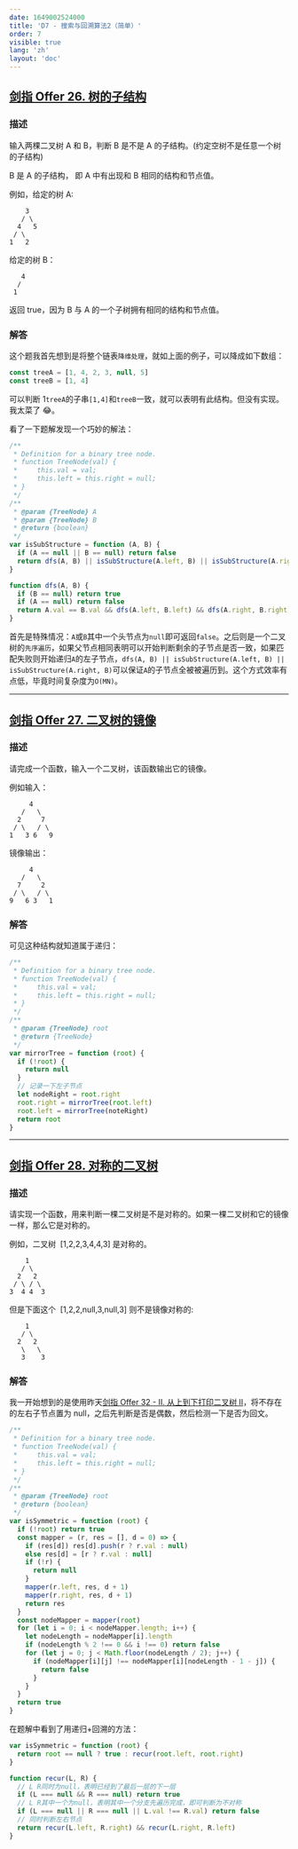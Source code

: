 ```yaml
---
date: 1649002524000
title: 'D7 - 搜索与回溯算法2（简单）'
order: 7
visible: true
lang: 'zh'
layout: 'doc'
---
```


## [剑指 Offer 26. 树的子结构](https://leetcode-cn.com/problems/shu-de-zi-jie-gou-lcof/)

### 描述

输入两棵二叉树 A 和 B，判断 B 是不是 A 的子结构。(约定空树不是任意一个树的子结构)

B 是 A 的子结构， 即 A 中有出现和 B 相同的结构和节点值。

例如，给定的树 A:

```text
    3
   / \
  4   5
 / \
1   2
```

给定的树 B：

```text
   4 
  /
 1
```

返回 true，因为 B 与 A 的一个子树拥有相同的结构和节点值。

### 解答

这个题我首先想到是将整个链表`降维处理`，就如上面的例子，可以降成如下数组：

```javascript
const treeA = [1, 4, 2, 3, null, 5]
const treeB = [1, 4]
```

可以判断 1`treeA`的子串`[1,4]`和`treeB`一致，就可以表明有此结构。但没有实现。我太菜了 😂。

看了一下题解发现一个巧妙的解法：

```javascript
/**
 * Definition for a binary tree node.
 * function TreeNode(val) {
 *     this.val = val;
 *     this.left = this.right = null;
 * }
 */
/**
 * @param {TreeNode} A
 * @param {TreeNode} B
 * @return {boolean}
 */
var isSubStructure = function (A, B) {
  if (A == null || B == null) return false
  return dfs(A, B) || isSubStructure(A.left, B) || isSubStructure(A.right, B)
}

function dfs(A, B) {
  if (B == null) return true
  if (A == null) return false
  return A.val == B.val && dfs(A.left, B.left) && dfs(A.right, B.right)
}
```

首先是特殊情况：`A`或`B`其中一个头节点为`null`即可返回`false`。之后则是一个二叉树的`先序遍历`，如果父节点相同表明可以开始判断剩余的子节点是否一致，如果匹配失败则开始递归`A`的左子节点，`dfs(A, B) || isSubStructure(A.left, B) || isSubStructure(A.right, B)`可以保证`A`的子节点全被被遍历到。这个方式效率有点低，毕竟时间复杂度为`O(MN)`。

---

## [剑指 Offer 27. 二叉树的镜像](https://leetcode-cn.com/problems/er-cha-shu-de-jing-xiang-lcof/)

### 描述

请完成一个函数，输入一个二叉树，该函数输出它的镜像。

例如输入：

```text
     4
   /   \
  2     7
 / \   / \
1   3 6   9
```

镜像输出：

```text
     4
   /   \
  7     2
 / \   / \
9   6 3   1
```

### 解答

可见这种结构就知道属于递归：

```javascript
/**
 * Definition for a binary tree node.
 * function TreeNode(val) {
 *     this.val = val;
 *     this.left = this.right = null;
 * }
 */
/**
 * @param {TreeNode} root
 * @return {TreeNode}
 */
var mirrorTree = function (root) {
  if (!root) {
    return null
  }
  // 记录一下左子节点
  let nodeRight = root.right
  root.right = mirrorTree(root.left)
  root.left = mirrorTree(noteRight)
  return root
}
```

---

## [剑指 Offer 28. 对称的二叉树](https://leetcode-cn.com/problems/dui-cheng-de-er-cha-shu-lcof/)

### 描述

请实现一个函数，用来判断一棵二叉树是不是对称的。如果一棵二叉树和它的镜像一样，那么它是对称的。

例如，二叉树  [1,2,2,3,4,4,3] 是对称的。

```text
    1
   / \
  2   2
 / \ / \
3  4 4  3

```

但是下面这个  [1,2,2,null,3,null,3] 则不是镜像对称的:

```text
    1
   / \
  2   2
   \   \
   3    3
```

### 解答

我一开始想到的是使用昨天[剑指 Offer 32 - II. 从上到下打印二叉树 II](/wrap/sword_to_offer/day6_search_and_trackBack_easy_1)，将不存在的左右子节点置为 null，之后先判断是否是偶数，然后检测一下是否为回文。

```javascript
/**
 * Definition for a binary tree node.
 * function TreeNode(val) {
 *     this.val = val;
 *     this.left = this.right = null;
 * }
 */
/**
 * @param {TreeNode} root
 * @return {boolean}
 */
var isSymmetric = function (root) {
  if (!root) return true
  const mapper = (r, res = [], d = 0) => {
    if (res[d]) res[d].push(r ? r.val : null)
    else res[d] = [r ? r.val : null]
    if (!r) {
      return null
    }
    mapper(r.left, res, d + 1)
    mapper(r.right, res, d + 1)
    return res
  }
  const nodeMapper = mapper(root)
  for (let i = 0; i < nodeMapper.length; i++) {
    let nodeLength = nodeMapper[i].length
    if (nodeLength % 2 !== 0 && i !== 0) return false
    for (let j = 0; j < Math.floor(nodeLength / 2); j++) {
      if (nodeMapper[i][j] !== nodeMapper[i][nodeLength - 1 - j]) {
        return false
      }
    }
  }
  return true
}
```

在题解中看到了用递归+回溯的方法：

```javascript
var isSymmetric = function (root) {
  return root == null ? true : recur(root.left, root.right)
}

function recur(L, R) {
  // L R同时为null，表明已经到了最后一层的下一层
  if (L === null && R === null) return true
  // L R其中一个为null，表明其中一个分支先遍历完成，即可判断为不对称
  if (L === null || R === null || L.val !== R.val) return false
  // 同时判断左右节点
  return recur(L.left, R.right) && recur(L.right, R.left)
}
```
